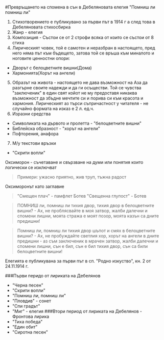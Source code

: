 #Превръщането на спомена в сън в Дебеляновата елегия "Помниш ли помниш ли"
1. Стихотворението е публикувано за първи път в 1914 г а след това в Дебеляновата стихосбирка
2. Жанр - елегия
3. Композиция - Състои се от 2 строфи всяка от които се състои от 8 стиха
4. Лирическият човек, той е самотен и неразбран в настоящето, пред него няма път към бъдещето, затова той се връша към миналото и ноговите ценностни опори:
 - Дворът с белоцветните вишни(Дома)
 - Хармонията(Хорът на ангели)
5. Образът на живота - настоящето не дава възможност на Аза да разгърне своите надежди и да ги осъществи. Той се чувства "заключеник" в един свят койот не му предоставя никаква възможност да збъдне мечтите си и порива си към красота и хармония. Лирическият аз търси съпричастност у читателя - не случайно формата на изказ е 2 л. ед.ч. 
6. Изразни средства 
 - Символиката на дървото и пролетта - "белоцветните вишни"
 - Библейска образност - "хорът на ангели"
 - Пофторения, анафора
7. М/у текстови връзки
 - "Скрити вопли"

Оксиморон - съчетаване и свързване на думи или понятия които логически се изключват
> Примери: ужасно приятно, жив труп, тъжна радост

Оксиморонът като заглавие 
> "Смещен плач" - памфлет Ботев
> "Свещенна глупост" - Ботев

> ПОМНИШ ли, помниш ли тихия двор, 
тихия двор в белоцветните вишни? - 
Ах, не проблясвайте в моя затвор, 
жалби далечни и спомени лишни, 
моята стража е моят позор, 
моята казън са дните предишни!

> Помниш ли, помниш ли тихия двор 
шъпот и смях в белоцветните вишни? - 
Ах, не пробуждайте светлия хор, 
хорът на ангели в дните предишни - 
аз съм заключеник в мрачен затвор, 
жалби далечни и спомени лишни, 
сън е бил, сън е бил тихия двор, 
сън са били белоцветните вишни!
 
Елегията е публикувана за първи път в
сп. "Родно изкуство", кн. 2 от 24.11.1914 г.


###Първи перидо от лириката на Дебелянов
 - "Черна песен"
 - "Скрити вопли"
 - "Помниш ли, помниш ли"
 - "Пловдив" - сонет
 - "Спи градът"
 - "Миг" - елегия 
###Втори период от лириката на Дебелянов - Фронтова лирика
 - "Тиха победа"
 - "Един обит"
 - "Сиротна песен"
